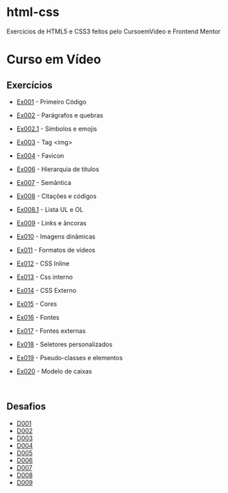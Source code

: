 # html-css
 Exercicios de HTML5 e CSS3 feitos pelo CursoemVideo e Frontend Mentor


<h1>Curso em Vídeo</h1>
<h2>Exercícios</h2>
<ul>
<li><p><a href ="https://nicollesantos.github.io/html-css/curso-em-video/ex001%20-%20Primeiro%20codigo/index.html">Ex001</a> - Primeiro Código</p>
<li><p><a href ="https://nicollesantos.github.io/html-css/curso-em-video/exercicios/ex002%20-%20Paragrafos%20e%20quebras/index.html">Ex002</a> - Parágrafos e quebras</p>
<li><p><a href ="https://nicollesantos.github.io/html-css/curso-em-video/exercicios/ex002.1%20-%20Simbolos%20e%20emojis/index.html">Ex002.1</a> - Símbolos e emojis</p>
<li><p><a href ="https://nicollesantos.github.io/html-css/curso-em-video/exercicios/ex003%20-%20Tag%20img/index.html">Ex003</a> - Tag &lt;img&gt;</p>
<li><p><a href ="https://nicollesantos.github.io/html-css/curso-em-video/exercicios/ex004%20-%20Favicon/index.html">Ex004</a> - Favicon</p>
<li><p><a href ="https://nicollesantos.github.io/html-css/curso-em-video/exercicios/ex006%20-%20Hierarquia%20de%20titulos/index.html">Ex006</a> - Hierarquia de titulos</p>
<li><p><a href ="https://nicollesantos.github.io/html-css/curso-em-video/exercicios/ex007%20-%20Semantica/index.html">Ex007</a> - Semântica</p>
<li><p><a href ="https://nicollesantos.github.io/html-css/curso-em-video/exercicios/ex008%20-%20Negrito%20e%20Italico/index.html">Ex008</a> - Citações e códigos</p>
<li><p><a href ="https://nicollesantos.github.io/html-css/curso-em-video/exercicios/ex008.1%20-%20Citacoes%20e%20codigos/index.html">Ex008.1</a> - Lista UL e OL</p>
<li><p><a href ="https://nicollesantos.github.io/html-css/curso-em-video/exercicios/ex009%20-%20Lista%20UL%20e%20OL/index.html">Ex009</a> - Links e âncoras</p>
<li><p><a href ="https://nicollesantos.github.io/html-css/curso-em-video/exercicios/ex010%20-%20Links%20e%20ancoras/index.html">Ex010</a> - Imagens dinâmicas</p>
<li><p><a href ="https://nicollesantos.github.io/html-css/curso-em-video/exercicios/ex011%20-%20Imagens%20dinamicas/index.html">Ex011</a> - Formatos de vídeos</p>
<li><p><a href ="https://nicollesantos.github.io/html-css/curso-em-video/exercicios/ex012%20-%20Formatos%20videos/index.html">Ex012</a> - CSS Inline</p>
<li><p><a href ="https://nicollesantos.github.io/html-css/curso-em-video/exercicios/ex013%20-%20CSS%20Inline/index.html">Ex013</a> - Css interno</p>
<li><p><a href ="https://nicollesantos.github.io/html-css/curso-em-video/exercicios/ex014%20-%20CSS%20Interno/index.html">Ex014</a> - CSS Externo</p>
<li><p><a href ="https://nicollesantos.github.io/html-css/curso-em-video/exercicios/ex015%20-%20Css%20Externo/index.html">Ex015</a> - Cores</p>
<li><p><a href ="https://nicollesantos.github.io/html-css/curso-em-video/exercicios/ex016%20-%20Cores/index.html">Ex016</a> - Fontes</p>
<li><p><a href ="https://nicollesantos.github.io/html-css/curso-em-video/exercicios/ex017%20-%20Fontes/index.html">Ex017</a> - Fontes externas</p>
<li><p><a href ="https://nicollesantos.github.io/html-css/curso-em-video/exercicios/ex018%20-%20Fontes%20externas/index.html">Ex018</a> - Seletores personalizados</p>
<li><p><a href ="https://nicollesantos.github.io/html-css/curso-em-video/exercicios/ex019%20-%20Seletores%20Personalizados/index.html">Ex019</a> - Pseudo-classes e elementos</p>
<li><p><a href ="https://nicollesantos.github.io/html-css/curso-em-video/exercicios/ex020%20-%20Pseudo-Classes%20e%20elementos/index.html">Ex020</a> - Modelo de caixas</p>
</ul>

<br>

<h2>Desafios</h2>
<ul>
<li><a href = "https://nicollesantos.github.io/html-css/curso-em-video/desafios/d001/index.html">D001</a>
<li><a href = "https://nicollesantos.github.io/html-css/curso-em-video/desafios/d002/index.html">D002</a>
<li><a href = "https://nicollesantos.github.io/html-css/curso-em-video/desafios/d003/index.html">D003</a>
<li><a href = "https://nicollesantos.github.io/html-css/curso-em-video/desafios/d004/index.html">D004</a>
<li><a href = "https://nicollesantos.github.io/html-css/curso-em-video/desafios/d005/index.html">D005</a>
<li><a href = "https://nicollesantos.github.io/html-css/curso-em-video/desafios/d006/index.html">D006</a>
<li><a href = "https://nicollesantos.github.io/html-css/curso-em-video/desafios/d007/index.html">D007</a>
<li><a href = "https://nicollesantos.github.io/html-css/curso-em-video/desafios/d008/index.html">D008</a>
<li><a href = "https://nicollesantos.github.io/html-css/curso-em-video/desafios/d009/index.html">D009</a>
</ul>

 
